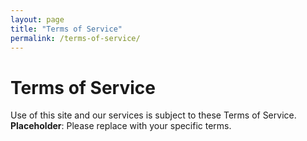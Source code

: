 ```yaml
---
layout: page
title: "Terms of Service"
permalink: /terms-of-service/
---
```


# Terms of Service

Use of this site and our services is subject to these Terms of Service.  
**Placeholder**: Please replace with your specific terms.
